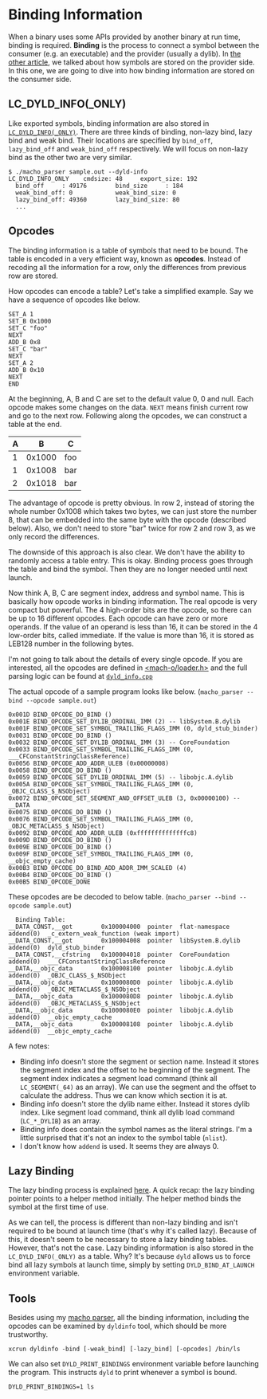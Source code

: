 # Binding Information
When a binary uses some APIs provided by another binary at run time, binding is required. **Binding** is the process to connect a symbol between the consumer (e.g. an executable) and the provider (usually a dylib). In [the other article](../exported_symbol/README.md), we talked about how symbols are stored on the provider side. In this one, we are going to dive into how binding information are stored on the consumer side.

## LC_DYLD_INFO(_ONLY)
Like exported symbols, binding information are also stored in [`LC_DYLD_INFO(_ONLY)`](../macho_parser/docs/LC_DYLD_INFO.md). There are three kinds of binding, non-lazy bind, lazy bind and weak bind. Their locations are specified by `bind_off`, `lazy_bind_off` and `weak_bind_off` respectively. We will focus on non-lazy bind as the other two are very similar.
```
$ ./macho_parser sample.out --dyld-info
LC_DYLD_INFO_ONLY    cmdsize: 48     export_size: 192
  bind_off     : 49176        bind_size     : 184
  weak_bind_off: 0            weak_bind_size: 0
  lazy_bind_off: 49360        lazy_bind_size: 80
  ...
```

## Opcodes
The binding information is a table of symbols that need to be bound. The table is encoded in a very efficient way, known as **opcodes**. Instead of recoding all the information for a row, only the differences from previous row are stored.

How opcodes can encode a table? Let's take a simplified example. Say we have a sequence of opcodes like below.

```
SET_A 1
SET_B 0x1000
SET_C "foo"
NEXT
ADD_B 0x8
SET_C "bar"
NEXT
SET_A 2
ADD_B 0x10
NEXT
END
```

At the beginning, A, B and C are set to the default value 0, 0 and null. Each opcode makes some changes on the data. `NEXT` means finish current row and go to the next row. Following along the opcodes, we can construct a table at the end.

|A|B|C|
|-|-|-|
|1|0x1000|foo|
|1|0x1008|bar|
|2|0x1018|bar|

The advantage of opcode is pretty obvious. In row 2, instead of storing the whole number 0x1008 which takes two bytes, we can just store the number 8, that can be embedded into the same byte with the opcode (described below). Also, we don't need to store "bar" twice for row 2 and row 3, as we only record the differences.

The downside of this approach is also clear. We don't have the ability to randomly access a table entry. This is okay. Binding process goes through the table and bind the symbol. Then they are no longer needed until next launch.

Now think A, B, C are segment index, address and symbol name. This is basically how opcode works in binding information. The real opcode is very compact but powerful. The 4 high-order bits are the opcode, so there can be up to 16 different opcodes. Each opcode can have zero or more operands. If the value of an operand is less than 16, it can be stored in the 4 low-order bits, called immediate. If the value is more than 16, it is stored as LEB128 number in the following bytes.

I'm not going to talk about the details of every single opcode. If you are interested, all the opcodes are defined in [<mach-o/loader.h>](https://github.com/qyang-nj/llios/blob/e9f09d171b3845a04b081957d43d8f3b1a4917b6/apple_open_source/xnu/EXTERNAL_HEADERS/mach-o/loader.h#L1423-L1455) and the full parsing logic can be found at [`dyld_info.cpp`](`https://github.com/qyang-nj/llios/blob/main/macho_parser/sources/dyld_info.cpp`)

The actual opcode of a sample program looks like below. (`macho_parser --bind --opcode sample.out`)
```
0x001D BIND_OPCODE_DO_BIND ()
0x001E BIND_OPCODE_SET_DYLIB_ORDINAL_IMM (2) -- libSystem.B.dylib
0x001F BIND_OPCODE_SET_SYMBOL_TRAILING_FLAGS_IMM (0, dyld_stub_binder)
0x0031 BIND_OPCODE_DO_BIND ()
0x0032 BIND_OPCODE_SET_DYLIB_ORDINAL_IMM (3) -- CoreFoundation
0x0033 BIND_OPCODE_SET_SYMBOL_TRAILING_FLAGS_IMM (0, ___CFConstantStringClassReference)
0x0056 BIND_OPCODE_ADD_ADDR_ULEB (0x00000008)
0x0058 BIND_OPCODE_DO_BIND ()
0x0059 BIND_OPCODE_SET_DYLIB_ORDINAL_IMM (5) -- libobjc.A.dylib
0x005A BIND_OPCODE_SET_SYMBOL_TRAILING_FLAGS_IMM (0, _OBJC_CLASS_$_NSObject)
0x0072 BIND_OPCODE_SET_SEGMENT_AND_OFFSET_ULEB (3, 0x00000100) -- __DATA
0x0075 BIND_OPCODE_DO_BIND ()
0x0076 BIND_OPCODE_SET_SYMBOL_TRAILING_FLAGS_IMM (0, _OBJC_METACLASS_$_NSObject)
0x0092 BIND_OPCODE_ADD_ADDR_ULEB (0xffffffffffffffc8)
0x009D BIND_OPCODE_DO_BIND ()
0x009E BIND_OPCODE_DO_BIND ()
0x009F BIND_OPCODE_SET_SYMBOL_TRAILING_FLAGS_IMM (0, __objc_empty_cache)
0x00B3 BIND_OPCODE_DO_BIND_ADD_ADDR_IMM_SCALED (4)
0x00B4 BIND_OPCODE_DO_BIND ()
0x00B5 BIND_OPCODE_DONE
```

These opcodes are be decoded to below table. (`macho_parser --bind --opcode sample.out`)
```
  Binding Table:
__DATA_CONST,__got        0x100004000  pointer  flat-namespace        addend(0)  _c_extern_weak_function (weak import)
__DATA_CONST,__got        0x100004008  pointer  libSystem.B.dylib     addend(0)  dyld_stub_binder
__DATA_CONST,__cfstring   0x100004018  pointer  CoreFoundation        addend(0)  ___CFConstantStringClassReference
__DATA,__objc_data        0x100008100  pointer  libobjc.A.dylib       addend(0)  _OBJC_CLASS_$_NSObject
__DATA,__objc_data        0x1000080D0  pointer  libobjc.A.dylib       addend(0)  _OBJC_METACLASS_$_NSObject
__DATA,__objc_data        0x1000080D8  pointer  libobjc.A.dylib       addend(0)  _OBJC_METACLASS_$_NSObject
__DATA,__objc_data        0x1000080E0  pointer  libobjc.A.dylib       addend(0)  __objc_empty_cache
__DATA,__objc_data        0x100008108  pointer  libobjc.A.dylib       addend(0)  __objc_empty_cache
```

A few notes:
* Binding info doesn't store the segment or section name. Instead it stores the segment index and the offset to he beginning of the segment. The segment index indicates a segment load command (think all `LC_SEGMENT(_64)` as an array). We can use the segment and the offset to calculate the address. Thus we can know which section it is at.
* Binding info doesn't store the dylib name either. Instead it stores dylib index. Like segment load command, think all dylib load command (`LC_*_DYLIB`) as an array.
* Binding info does contain the symbol names as the literal strings. I'm a little surprised that it's not an index to the symbol table (`nlist`).
* I don't know how `addend` is used. It seems they are always 0.


## Lazy Binding
The lazy binding process is explained [here](../dynamic_linking/README.md#lazy-binding). A quick recap: the lazy binding pointer points to a helper method initially. The helper method binds the symbol at the first time of use.

As we can tell, the process is different than non-lazy binding and isn't required to be bound at launch time (that's why it's called lazy). Because of this, it doesn't seem to be necessary to store a lazy binding tables. However, that's not the case. Lazy binding information is also stored in the `LC_DYLD_INFO(_ONLY)` as a table. Why? It's because `dyld` allows us to force bind all lazy symbols at launch time, simply by setting `DYLD_BIND_AT_LAUNCH` environment variable.

## Tools
Besides using my [macho parser](../macho_parser), all the binding information, including the opcodes can be examined by `dyldinfo` tool, which should be more trustworthy.
```
xcrun dyldinfo -bind [-weak_bind] [-lazy_bind] [-opcodes] /bin/ls
```

We can also set `DYLD_PRINT_BINDINGS` environment variable before launching the program. This instructs `dyld` to print whenever a symbol is bound.
```
DYLD_PRINT_BINDINGS=1 ls
```
